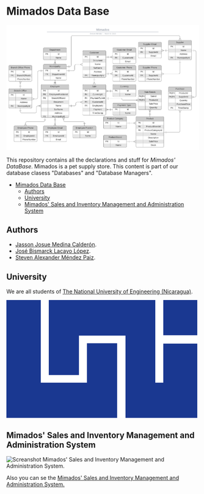 # Mimados Data Base

![DataBase Diagram](/Diagrams/Relational%20Model/diagram.png)

This repository contains all the declarations and stuff for *Mimados' DataBase*. Mimados is a pet supply store. This content is part of our database clasess "Databases" and "Database Managers".

- [Mimados Data Base](#mimados-data-base)
  - [Authors](#authors)
  - [University](#university)
  - [Mimados' Sales and Inventory Management and Administration System](#mimados-sales-and-inventory-management-and-administration-system)

## Authors

* [Jasson Josue Medina Calderón](https://github.com/Hops28).
* [José Bismarck Lacayo López](/).
* [Steven Alexander Méndez Paiz](https://maslinks.com/Nu11Pointer).

## University

We are all students of [The National University of Engineering (Nicaragua)](https://en.wikipedia.org/wiki/National_University_of_Engineering_(Nicaragua)).

![UNI Logo](/Documents/Images/logouni.png)

## Mimados' Sales and Inventory Management and Administration System

![Screanshot Mimados' Sales and Inventory Management and Administration System.](https://i2.paste.pics/GDM43.png)

Also you can se the [Mimados' Sales and Inventory Management and Administration System.](https://github.com/Nu11Pointer/MimadosAS)
